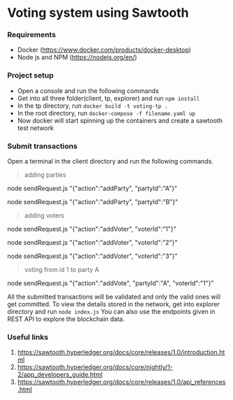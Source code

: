 # Voting system using Sawtooth
### Requirements
 - Docker (https://www.docker.com/products/docker-desktop)
 - Node js and NPM (https://nodejs.org/en/)
### Project setup
 - Open a console and run the following commands
 - Get into all three folder(client, tp, explorer) and run `npm install` 
 - In the tp directory, run `docker build -t voting-tp .`
 - In the root directory, run `docker-compose -f filename.yaml up` 
 - Now docker will start spinning up the containers and create a sawtooth test network
### Submit transactions
Open a terminal in the client directory and run the following commands.

> adding parties

node sendRequest.js "{"action":"addParty", "partyId":"A"}"

node sendRequest.js "{"action":"addParty", "partyId":"B"}"

> adding voters

node sendRequest.js "{"action":"addVoter", "voterId":"1"}"

node sendRequest.js "{"action":"addVoter", "voterId":"2"}"

node sendRequest.js "{"action":"addVoter", "voterId":"3"}"

> voting from id 1 to party A

node sendRequest.js "{"action":"addVote", "partyId":"A", "voterId":"1"}"

All the submitted transactions will be validated and only the valid ones will get committed. To view the details stored in the network, get into explorer directory and run `node index.js`
You can also use the endpoints given in REST API to explore the blockchain data.

### Useful links

 1. https://sawtooth.hyperledger.org/docs/core/releases/1.0/introduction.html
 2. https://sawtooth.hyperledger.org/docs/core/nightly/1-2/app_developers_guide.html
 3. https://sawtooth.hyperledger.org/docs/core/releases/1.0/api_references.html
